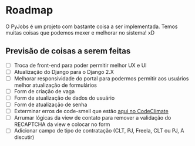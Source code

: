 # Roadmap

O PyJobs é um projeto com bastante coisa a ser implementada. Temos muitas coisas
que podemos mexer e melhorar no sistema! xD

## Previsão de coisas a serem feitas

 - [ ] Troca de front-end para poder permitir melhor UX e UI
 - [ ] Atualização do Django para o Django 2.X
 - [ ] Melhorar responsividade do portal para podermos permitir aos usuários melhor atualização de formulários
  - [ ] Form de criação de vaga
  - [ ] Form de atualização de dados do usuário
  - [ ] Form de atualização de senha
 - [ ] Exterminar erros de code-smell que estão [aqui no CodeClimate](https://codeclimate.com/github/vmesel/PyJobs)
 - [ ] Arrumar lógicas da view de contato para remover a validação do RECAPTCHA da view e colocar no form
 - [ ] Adicionar campo de tipo de contratação (CLT, PJ, Freela, CLT ou PJ, A discutir)
